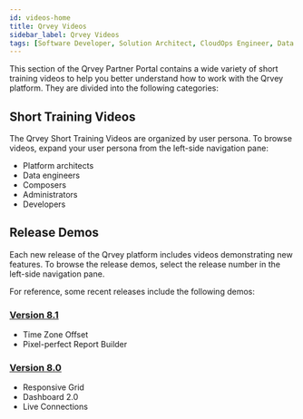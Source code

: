 ```yaml
---
id: videos-home
title: Qrvey Videos
sidebar_label: Qrvey Videos
tags: [Software Developer, Solution Architect, CloudOps Engineer, Data Analyst, All Personas]
---
```


This section of the Qrvey Partner Portal contains a wide variety of short training videos to help you better understand how to work with the Qrvey platform. They are divided into the following categories: 

## Short Training Videos
The Qrvey Short Training Videos are organized by user persona. To browse videos, expand your user persona from the left-side navigation pane:
* Platform architects
* Data engineers
* Composers
* Administrators
* Developers

## Release Demos
Each new release of the Qrvey platform includes videos demonstrating new features. To browse the release demos, select the release number in the left-side navigation pane. 

For reference, some recent releases include the following demos:

### [Version 8.1](../video-training/release/version-8.1.md)
* Time Zone Offset
* Pixel-perfect Report Builder

### [Version 8.0](../video-training/release/version-8.0.md)
* Responsive Grid
* Dashboard 2.0
* Live Connections